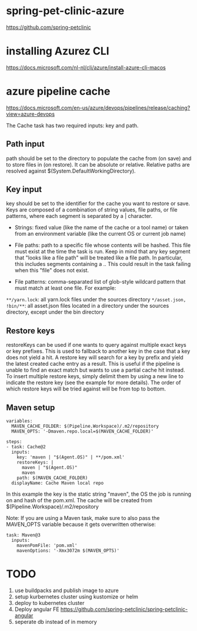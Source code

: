 # spring-pet-clinic-azure
https://github.com/spring-petclinic

# installing Azurez CLI
https://docs.microsoft.com/nl-nl/cli/azure/install-azure-cli-macos

# azure pipeline cache
https://docs.microsoft.com/en-us/azure/devops/pipelines/release/caching?view=azure-devops

The Cache task has two required inputs: key and path.

## Path input
path should be set to the directory to populate the cache from (on save) and to store files in (on restore). It can be absolute or relative. Relative paths are resolved against $(System.DefaultWorkingDirectory).
## Key input
key should be set to the identifier for the cache you want to restore or save. Keys are composed of a combination of string values, file paths, or file patterns, where each segment is separated by a | character.
* Strings:
fixed value (like the name of the cache or a tool name) or taken from an environment variable (like the current OS or current job name)

* File paths:
path to a specific file whose contents will be hashed. This file must exist at the time the task is run. Keep in mind that any key segment that "looks like a file path" will be treated like a file path. In particular, this includes segments containing a .. This could result in the task failing when this "file" does not exist.

* File patterns:
comma-separated list of glob-style wildcard pattern that must match at least one file. For example:

```**/yarn.lock```: all yarn.lock files under the sources directory
```*/asset.json, !bin/**```: all asset.json files located in a directory under the sources directory, except under the bin directory

## Restore keys
restoreKeys can be used if one wants to query against multiple exact keys or key prefixes. This is used to fallback to another key in the case that a key does not yield a hit. A restore key will search for a key by prefix and yield the latest created cache entry as a result. This is useful if the pipeline is unable to find an exact match but wants to use a partial cache hit instead. To insert multiple restore keys, simply delimit them by using a new line to indicate the restore key (see the example for more details). The order of which restore keys will be tried against will be from top to bottom.

## Maven setup
```
variables:
  MAVEN_CACHE_FOLDER: $(Pipeline.Workspace)/.m2/repository
  MAVEN_OPTS: '-Dmaven.repo.local=$(MAVEN_CACHE_FOLDER)'

steps:
- task: Cache@2
  inputs:
    key: 'maven | "$(Agent.OS)" | **/pom.xml'
    restoreKeys: |
      maven | "$(Agent.OS)"
      maven
    path: $(MAVEN_CACHE_FOLDER)
  displayName: Cache Maven local repo
```
In this example the key is the static string "maven", the OS the job is running on and hash of the pom.xml.
The cache will be created from $(Pipeline.Workspace)/.m2/repository

Note: If you are using a Maven task, make sure to also pass the MAVEN_OPTS variable because it gets overwritten otherwise:
```
task: Maven@3
  inputs:
    mavenPomFile: 'pom.xml'
    mavenOptions: '-Xmx3072m $(MAVEN_OPTS)'
```

# TODO
1. use buildpacks and publish image to azure
2. setup kurbernetes cluster using kustomize or helm
3. deploy to kubernetes cluster
4. Deploy angular FE https://github.com/spring-petclinic/spring-petclinic-angular
5. seperate db instead of in memory
